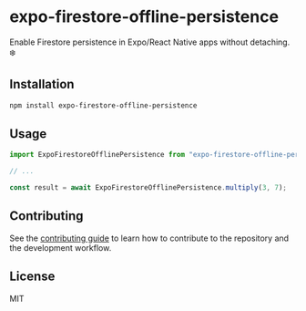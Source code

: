 # expo-firestore-offline-persistence

Enable Firestore persistence in Expo/React Native apps without detaching. ❄️

## Installation

```sh
npm install expo-firestore-offline-persistence
```

## Usage

```js
import ExpoFirestoreOfflinePersistence from "expo-firestore-offline-persistence";

// ...

const result = await ExpoFirestoreOfflinePersistence.multiply(3, 7);
```

## Contributing

See the [contributing guide](CONTRIBUTING.md) to learn how to contribute to the repository and the development workflow.

## License

MIT
